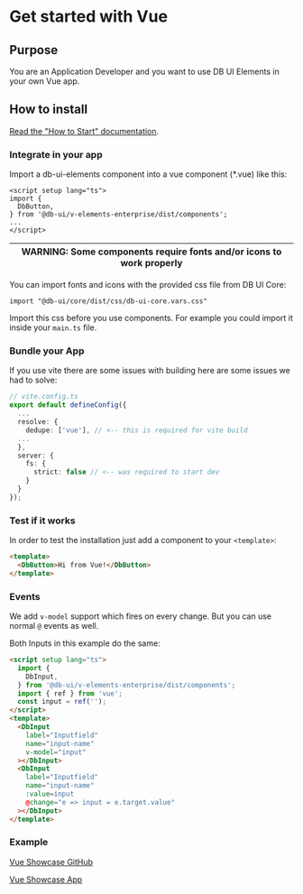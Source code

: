 # Get started with Vue

## Purpose

You are an Application Developer and you want to use DB UI Elements in your own Vue app.

## How to install

[Read the "How to Start" documentation](https://github.com/db-ui/elements/blob/main/doc/howto-start.md).


### Integrate in your app


Import a db-ui-elements component into a vue component (*.vue) like this:

```vue
<script setup lang="ts">
import {
  DbButton,
} from '@db-ui/v-elements-enterprise/dist/components';
...
</script>
```

| WARNING: Some components require fonts and/or icons to work properly |
| --- |

You can import fonts and icons with the provided css file from DB UI Core:

``import "@db-ui/core/dist/css/db-ui-core.vars.css"``

Import this css before you use components. For example you could import it inside your ``main.ts`` file.

### Bundle your App

If you use vite there are some issues with building here are some issues we had to solve:

````typescript
// vite.config.ts
export default defineConfig({
  ...
  resolve: {
    dedupe: ['vue'], // <-- this is required for vite build
  ...
  },
  server: {
    fs: {
      strict: false // <-- was required to start dev
    }
  }
});
````


### Test if it works

In order to test the installation just add a component to your ``<template>``:

```html
<template>
  <DbButton>Hi from Vue!</DbButton>
</template>
```

### Events

We add `v-model` support which fires on every change.
But you can use normal `@` events as well.

Both Inputs in this example do the same:

````html
<script setup lang="ts">
  import {
    DbInput,
  } from '@db-ui/v-elements-enterprise/dist/components';
  import { ref } from 'vue';
  const input = ref('');
</script>
<template>
  <DbInput
    label="Inputfield"
    name="input-name"
    v-model="input"
  ></DbInput>
  <DbInput
    label="Inputfield"
    name="input-name"
    :value=input 
    @change="e => input = e.target.value"
  ></DbInput>  
</template>
````


### Example

[Vue Showcase GitHub](https://github.com/db-ui/elements/tree/main/showcase/vue-showcase)

[Vue Showcase App](https://db-ui.github.io/elements/vue-showcase/)
